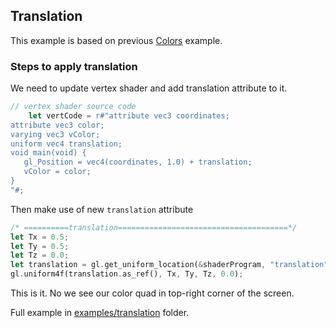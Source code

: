 ## Translation

This example is based on previous [Colors](colors) example.

### Steps to apply translation

We need to update vertex shader and add translation attribute to it.
```rust
// vertex shader source code
    let vertCode = r#"attribute vec3 coordinates;
attribute vec3 color;
varying vec3 vColor;
uniform vec4 translation;
void main(void) {
   gl_Position = vec4(coordinates, 1.0) + translation;
   vColor = color;
}
"#;
```

Then make use of new `translation` attribute
```rust
/* ==========translation======================================*/
let Tx = 0.5;
let Ty = 0.5;
let Tz = 0.0;
let translation = gl.get_uniform_location(&shaderProgram, "translation");
gl.uniform4f(translation.as_ref(), Tx, Ty, Tz, 0.0);
```

This is it. No we see our color quad in top-right corner of the screen.

Full example in [examples/translation](../examples/translation) folder.